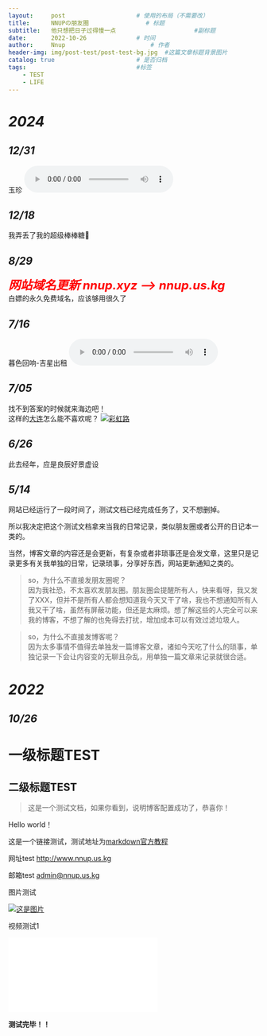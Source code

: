 ```yaml
---
layout:     post   				    # 使用的布局（不需要改）
title:      NNUPの朋友圈 				# 标题 
subtitle:   他只想把日子过得慢一点                      #副标题
date:       2022-10-26				# 时间
author:     Nnup 						# 作者
header-img: img/post-test/post-test-bg.jpg 	#这篇文章标题背景图片
catalog: true 						# 是否归档
tags:								#标签
    - TEST
    - LIFE
---
```

# *2024*   

## *12/31*
玉珍
<audio id="audioPlayer" controls>
  <source src="/mic/玉珍.mp3" type="audio/mpeg">
</audio>

## *12/18*
我弄丢了我的超级棒棒糖🍭

## *8/29*
***<font color=red size=5>网站域名更新 nnup.xyz  -->  nnup.us.kg</font>***     
白嫖的永久免费域名，应该够用很久了

<!-- ## *8/07*
<iframe src="/books/法理学.pdf" width="100%" height="600px"></iframe>

## *7/23*
奈何自己羽翼未丰的时候，累到没办法思考 -->

## *7/16*
暮色回响-吉星出租
<audio id="audioPlayer" controls>
  <source src="/mic/暮色回响-吉星出租.mp3" type="audio/mpeg">
</audio>

<script>//音乐播放控制js
  document.getElementById('audioPlayer').volume = 0.2;
</script>


## *7/05*
找不到答案的时候就来海边吧！  
这样的[大连](https://b23.tv/c3hIrub "Bard雨落山川的个人空间-哔哩哔哩")怎么能不喜欢呢？
[![彩虹路](https://ep.bdcb.cn/xml/20240509/A16B509C_3.jpg "彩虹路")](https://bilibili.com/video/BV13S421d7JU)

## *6/26*
此去经年，应是良辰好景虚设

<!-- ## *6/11*
今天完成了所有毕业论文的任务，让大家见识见识我的“答辩”

![答辩](/img/post-test/20246111.jpg "答辩") -->

## *5/14*
网站已经运行了一段时间了，测试文档已经完成任务了，又不想删掉。   

所以我决定把这个测试文档拿来当我的日常记录，类似朋友圈或者公开的日记本一类的。   

当然，博客文章的内容还是会更新，有复杂或者非琐事还是会发文章，这里只是记录更多有关我单独的日常，记录琐事，分享好东西，网站更新通知之类的。   

> so，为什么不直接发朋友圈呢？   
> 因为我社恐，不太喜欢发朋友圈。朋友圈会提醒所有人，快来看呀，我又发了XXX，但并不是所有人都会想知道我今天又干了啥，我也不想通知所有人我又干了啥，虽然有屏蔽功能，但还是太麻烦。想了解这些的人完全可以来我的博客，不想了解的也免得去打扰，增加成本可以有效过滤垃圾人。

> so，为什么不直接发博客呢？    
> 因为太多事情不值得去单独发一篇博客文章，诸如今天吃了什么的琐事，单独记录一下会让内容变的无聊且杂乱，用单独一篇文章来记录就很合适。


















# *2022*   

## *10/26*

# 一级标题TEST

## 二级标题TEST

> 这是一个测试文档，如果你看到，说明博客配置成功了，恭喜你！  

Hello world！  

这是一个链接测试，测试地址为[markdown官方教程](https://markdown.com.cn "链接title测试")  

网址test <http://www.nnup.us.kg>  

邮箱test <admin@nnup.us.kg>  

图片测试  

[![这是图片](/img/post-test/post-test-01.jpg "图片title测试")](https://blog.nnup.us.kg/2022/10/26/01test/)  


视频测试1

<div class="iframe-container">
    <iframe src="//player.bilibili.com/player.html?isOutside=true&aid=554688456&bvid=BV1Rv4y1w7hA&cid=737167974&p=1&autoplay=0" scrolling="no" border="0" frameborder="no" framespacing="0" allowfullscreen="true"> </iframe>
</div>  

**测试完毕！！**
